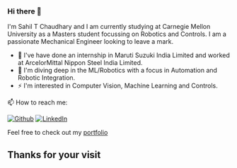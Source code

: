 ### Hi there 👋

<p> I'm Sahil T Chaudhary and I am currently studying at Carnegie Mellon University as a Masters student focussing on Robotics and Controls. I am a passionate Mechanical Engineer looking to leave a mark. </p>

<ul>
  <li> 🔭 I've have done an internship in Maruti Suzuki India Limited and worked at ArcelorMittal Nippon Steel India Limited.</li> 
  <li> 🌱 I'm diving deep in the ML/Robotics with a focus in Automation and Robotic Integration. </li>
  <li> ⚡ I'm interested in Computer Vision, Machine Learning and Controls. </li>
</ul>

<p>  📫 How to reach me:  </p>
<p><a href="https://github.com/SahilTChaudhary" target="_blank"><img alt="Github" src="https://img.shields.io/badge/GitHub-%2312100E.svg?&style=for-the-badge&logo=Github&logoColor=white" /></a>  <a href="https://www.linkedin.com/in/sahil-t-chaudhary-97315217b/" target="_blank"><img alt="LinkedIn"src="https://img.shields.io/badge/linkedin-%230077B5.svg?&style=for-the-badge&logo=linkedin&logoColor=white"/></a>
  
Feel free to check out my [portfolio](https://sahiltchaudhary.github.io/)
## Thanks for your visit 
<!--
**SahilTChaudhary/SahilTChaudhary** is a ✨ _special_ ✨ repository because its `README.md` (this file) appears on your GitHub profile.

Here are some ideas to get you started:

- 🔭 I’m currently working on ...
- 🌱 I’m currently learning ...
- 👯 I’m looking to collaborate on ...
- 🤔 I’m looking for help with ...
- 💬 Ask me about ...
- 📫 How to reach me: ...
- 😄 Pronouns: ...
- ⚡ Fun fact: ...
-->
